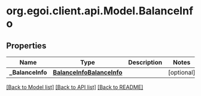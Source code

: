 # org.egoi.client.api.Model.BalanceInfo
## Properties

Name | Type | Description | Notes
------------ | ------------- | ------------- | -------------
**_BalanceInfo** | [**BalanceInfoBalanceInfo**](BalanceInfoBalanceInfo.md) |  | [optional] 

[[Back to Model list]](../README.md#documentation-for-models) [[Back to API list]](../README.md#documentation-for-api-endpoints) [[Back to README]](../README.md)

